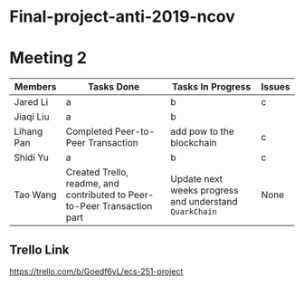 # Final-project-anti-2019-ncov

# Meeting 2
 Members | Tasks Done | Tasks In Progress | Issues
-------|---------- | ------------------ | ----------------
Jared Li | a  | b | c
Jiaqi Liu | a | b
Lihang Pan | Completed Peer-to-Peer Transaction | add pow to the blockchain  | c
Shidi Yu | a | b | c
Tao Wang | Created Trello, readme, and contributed to Peer-to-Peer Transaction part | Update next weeks progress and understand `QuarkChain` | None














## Trello Link

https://trello.com/b/Goedf6yL/ecs-251-project
